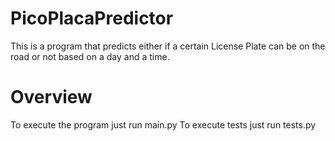 # PicoPlacaPredictor
 This is a program that predicts either if a certain License Plate can be on the road or not based on a day and a time. 
# Overview #
 To execute the program just run main.py
 To execute tests just run tests.py
